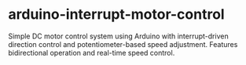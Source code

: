 # arduino-interrupt-motor-control
Simple DC motor control system using Arduino with interrupt-driven direction control and potentiometer-based speed adjustment. Features bidirectional operation and real-time speed control.
